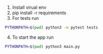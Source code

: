 1. Install virual env 
2. pip install -r requirements
3. For tests run
```bash
PYTHONPATH=$(pwd) python3 -m pytest tests
```

4. To start the app run
```bash
PYTHONPATH=$(pwd) python3 main.py 
```